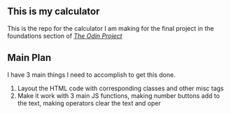 ## This is my calculator
This is the repo for the calculator I am making for the final project in the foundations section of [*The Odin Project*](https://www.theodinproject.com)
## Main Plan
I have 3 main things I need to accomplish to get this done.

 1. Layout the HTML code with corresponding classes and other misc tags
 2. Make it work with 3 main JS functions, making number buttons add to the text, making operators clear the text and oper

<!--stackedit_data:
eyJoaXN0b3J5IjpbLTExNTk1MDM1MDhdfQ==
-->